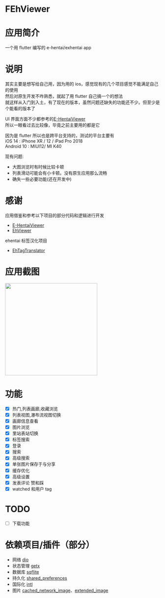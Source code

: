 # FEhViewer

# 应用简介

一个用 flutter 编写的 e-hentai/exhentai app

# 说明

其实主要是想写给自己用，因为用的 ios，感觉现有的几个项目感觉不能满足自己的使用 \
然后对原生开发不咋熟悉，就起了用 flutter 自己搞一个的想法 \
就这样从入门到入土，有了现在的版本，虽然问题还缺失的功能还不少。但至少是个能看的版本了

UI 界面方面不少都参考的[E-HentaiViewer](https://github.com/kayanouriko/E-HentaiViewer)\
所以一眼看过去比较像，毕竟之前主要用的都是它

因为是 flutter 所以也是跨平台支持的，测试的平台主要有\
iOS 14 : iPhone XR / 12 / iPad Pro 2018\
Android 10 : MIUI12/ MI K40

现有问题:

- 大图浏览时有时候比较卡顿
- 列表滑动可能会有小卡顿。没有原生应用那么流畅
- 确失一些必要功能(还在开发中)

# 感谢

应用借鉴和参考以下项目的部分代码和逻辑进行开发

- [E-HentaiViewer](https://github.com/kayanouriko/E-HentaiViewer)
- [EhViewer](https://github.com/seven332/EhViewer)

ehentai 标签汉化项目

- [EhTagTranslator](https://github.com/Mapaler/EhTagTranslator)

# 应用截图

<!-- ![fehv-w50](https://i.loli.net/2020/07/30/YnpIjzJDQ7mRg53.png) -->
<img width="300"  src="https://i.loli.net/2020/07/30/YnpIjzJDQ7mRg53.png"/>

# 功能

- [x] 热门,列表画廊,收藏浏览
- [x] 列表视图,瀑布流视图切换
- [x] 画廊信息查看
- [x] 图片浏览
- [x] 里站表站切换
- [x] 标签搜索
- [x] 登录
- [x] 搜索
- [x] 高级搜索
- [x] 单张图片保存于与分享
- [x] 缓存优化
- [x] 高级设置
- [x] 发表评论 赞和踩
- [x] watched 和用户 tag

# TODO


- [ ] 下载功能

# 依赖项目/插件（部分）

- 网络 [dio](https://pub.dev/packages/dio)
- 状态管理 [getx](https://pub.dev/packages/get)
- 数据库 [sqflite](https://pub.dev/packages/sqflite)
- 持久化 [shared_preferences](https://pub.dev/packages/shared_preferences)
- 国际化 [intl](https://pub.dev/packages/intl)
- 图片 [cached_network_image](https://pub.dev/packages/cached_network_image)、[extended_image](https://pub.dev/packages/extended_image)
